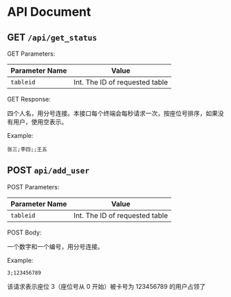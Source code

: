 # API Document

## GET `/api/get_status`

GET Parameters:

| Parameter Name | Value                          |
| -------------- | ------------------------------ |
| `tableid`      | Int. The ID of requested table |

GET Response:

四个人名，用分号连接。本接口每个终端会每秒请求一次，按座位号排序，如果没有用户，使用空表示。

Example:

```
张三;李四;;王五
```

## POST `api/add_user`

POST Parameters:

| Parameter Name | Value                          |
| -------------- | ------------------------------ |
| `tableid`      | Int. The ID of requested table |

POST Body:

一个数字和一个编号，用分号连接。

Example:

```
3;123456789
```

该请求表示座位 3（座位号从 0 开始）被卡号为 123456789 的用户占领了

